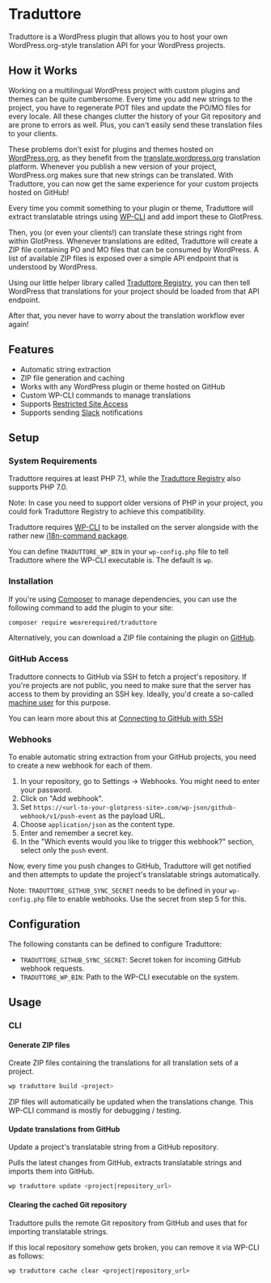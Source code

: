 # Traduttore

Traduttore is a WordPress plugin that allows you to host your own WordPress.org-style translation API for your WordPress projects.

## How it Works

Working on a multilingual WordPress project with custom plugins and themes can be quite cumbersome. Every time you add new strings to the project, you have to regenerate POT files and update the PO/MO files for every locale. All these changes clutter the history of your Git repository and are prone to errors as well. Plus, you can't easily send these translation files to your clients.

These problems don't exist for plugins and themes hosted on [WordPress.org](https://wordpress.org/), as they benefit from the [translate.wordpress.org](https://translate.wordpress.org/) translation platform. Whenever you publish a new version of your project, WordPress.org makes sure that new strings can be translated. With Traduttore, you can now get the same experience for your custom projects hosted on GitHub!

Every time you commit something to your plugin or theme, Traduttore will extract translatable strings using [WP-CLI](https://github.com/wp-cli/i18n-command) and add import these to GlotPress.

Then, you (or even your clients!) can translate these strings right from within GlotPress. Whenever translations are edited, Traduttore will create a ZIP file containing PO and MO files that can be consumed by WordPress. A list of available ZIP files is exposed over a simple API endpoint that is understood by WordPress.

Using our little helper library called [Traduttore Registry](https://github.com/wearerequired/traduttore-registry), you can then tell WordPress that translations for your project should be loaded from that API endpoint.

After that, you never have to worry about the translation workflow ever again!

## Features

* Automatic string extraction
* ZIP file generation and caching
* Works with any WordPress plugin or theme hosted on GitHub
* Custom WP-CLI commands to manage translations
* Supports [Restricted Site Access](https://de.wordpress.org/plugins/restricted-site-access/)
* Supports sending [Slack](https://wordpress.org/plugins/slack/) notifications

## Setup

### System Requirements

Traduttore requires at least PHP 7.1, while the [Traduttore Registry](https://github.com/wearerequired/traduttore-registry) also supports PHP 7.0.

Note: In case you need to support older versions of PHP in your project, you could fork Traduttore Registry to achieve this compatibility.

Traduttore requires [WP-CLI](https://wp-cli.org/) to be installed on the server alongside with the rather new [i18n-command package](https://github.com/wp-cli/i18n-command).

You can define `TRADUTTORE_WP_BIN` in your `wp-config.php` file to tell Traduttore where the WP-CLI executable is. The default is `wp`.

### Installation

If you're using [Composer](https://getcomposer.org/) to manage dependencies, you can use the following command to add the plugin to your site:

```bash
composer require wearerequired/traduttore
```

Alternatively, you can download a ZIP file containing the plugin on [GitHub](https://github.com/wearerequired/traduttore).

### GitHub Access

Traduttore connects to GitHub via SSH to fetch a project's repository. If you're projects are not public, you need to make sure that the server has access to them by providing an SSH key. Ideally, you'd create a so-called [machine user](https://developer.github.com/v3/guides/managing-deploy-keys/#machine-users) for this purpose.

You can learn more about this at [Connecting to GitHub with SSH](https://help.github.com/articles/connecting-to-github-with-ssh/)

### Webhooks

To enable automatic string extraction from your GitHub projects, you need to create a new webhook for each of them.

1. In your repository, go to Settings -> Webhooks. You might need to enter your password.
2. Click on "Add webhook".
3. Set `https://<url-to-your-glotpress-site>.com/wp-json/github-webhook/v1/push-event` as the payload URL.
4. Choose `application/json` as the content type.
5. Enter and remember a secret key.
6. In the "Which events would you like to trigger this webhook?" section, select only the `push` event.

Now, every time you push changes to GitHub, Traduttore will get notified and then attempts to update the project's translatable strings automatically.

Note: `TRADUTTORE_GITHUB_SYNC_SECRET` needs to be defined in your `wp-config.php` file to enable webhooks. Use the secret from step 5 for this.

## Configuration

The following constants can be defined to configure Traduttore:

* `TRADUTTORE_GITHUB_SYNC_SECRET`: Secret token for incoming GitHub webhook requests.
* `TRADUTTORE_WP_BIN`: Path to the WP-CLI executable on the system.

## Usage

### CLI

#### Generate ZIP files

Create ZIP files containing the translations for all translation sets of a project.

```bash
wp traduttore build <project>
```

ZIP files will automatically be updated when the translations change. This WP-CLI command is mostly for debugging / testing.

#### Update translations from GitHub

Update a project's translatable string from a GitHub repository.

Pulls the latest changes from GitHub, extracts translatable strings and imports them into GitHub.

```bash
wp traduttore update <project|repository_url>
```

#### Clearing the cached Git repository

Traduttore pulls the remote Git repository from GitHub and uses that for importing translatable strings.

If this local repository somehow gets broken, you can remove it via WP-CLI as follows:

```
wp traduttore cache clear <project|repository_url>
````
